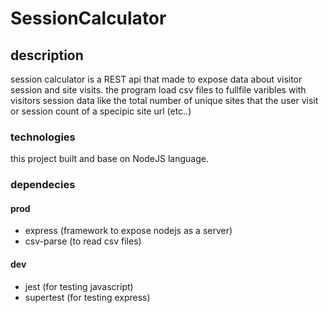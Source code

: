 # SessionCalculator
## description
session calculator is a REST api that made to expose data about visitor session and site visits.
the program load csv files to fullfile varibles with visitors session data like the total number of unique sites that the user visit or session count of a specipic site url (etc..)

### technologies
this project built and base on NodeJS language.

### dependecies
#### prod
* express (framework to expose nodejs as a server)
* csv-parse (to read csv files)

#### dev
* jest (for testing javascript)
* supertest (for testing express)

